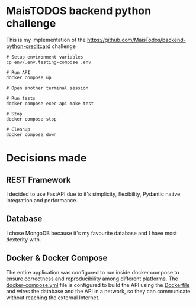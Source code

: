 # MaisTODOS backend python challenge

This is my implementation of the https://github.com/MaisTodos/backend-python-creditcard challenge

```shell
# Setup environment variables
cp env/.env.testing-compose .env

# Run API
docker compose up

# Open another terminal session

# Run tests
docker compose exec api make test

# Stop
docker compose stop

# Cleanup
docker compose down
```

# Decisions made

## REST Framework

I decided to use FastAPI due to it's simplicity, flexibility, Pydantic native integration and performance.

## Database

I chose MongoDB because it's my favourite database and I have most dexterity with.

## Docker & Docker Compose

The entire application was configured to run inside docker compose to ensure correctness and reproducibility among
different platforms. The [docker-compose.yml](docker-compose.yml) file is configured to build the API using
the [Dockerfile](Dockerfile) and wires the database and the API in a network, so they can communicate without reaching
the external Internet.



